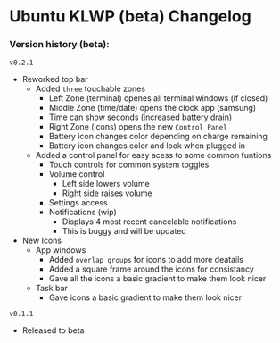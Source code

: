 # Ubuntu KLWP (beta) Changelog

### Version history (beta):

`v0.2.1`
  * Reworked top bar
    * Added `three` touchable zones
      * Left Zone (terminal) openes all terminal windows (if closed)
      * Middle Zone (time/date) opens the clock app (samsung)
       * Time can show seconds (increased battery drain)
      * Right Zone (icons) opens the new `Control Panel`
       * Battery icon changes color depending on charge remaining 
       * Battery icon changes color and look when plugged in
    * Added a control panel for easy acess to some common funtions
      * Touch controls for common system toggles 
      * Volume control
        * Left side lowers volume
        * Right side raises volume
      * Settings access 
      * Notifications (wip)
        * Displays 4 most recent cancelable notifications
        * This is buggy and will be updated
  * New Icons
    * App windows
      * Added `overlap groups` for icons to add more deatails 
      * Added a square frame around the icons for consistancy 
      * Gave all the icons a basic gradient to make them look nicer
    * Task bar
      * Gave icons a basic gradient to make them look nicer
    
`v0.1.1`
  * Released to beta

